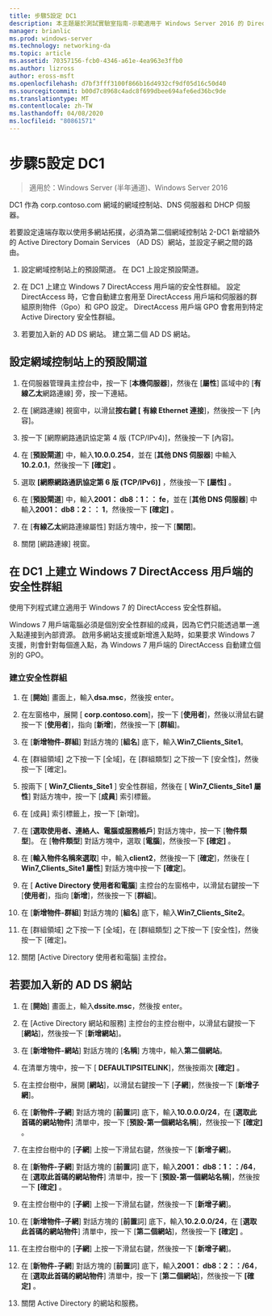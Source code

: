 ```yaml
---
title: 步驟5設定 DC1
description: 本主題屬於測試實驗室指南-示範適用于 Windows Server 2016 的 DirectAccess 多網站部署
manager: brianlic
ms.prod: windows-server
ms.technology: networking-da
ms.topic: article
ms.assetid: 70357156-fcb0-4346-a61e-4ea963e3ffb0
ms.author: lizross
author: eross-msft
ms.openlocfilehash: d7bf3fff3100f866b16d4932cf9df05d16c50d40
ms.sourcegitcommit: b00d7c8968c4adc8f699dbee694afe6ed36bc9de
ms.translationtype: MT
ms.contentlocale: zh-TW
ms.lasthandoff: 04/08/2020
ms.locfileid: "80861571"
---
```

# <a name="step-5-configure-dc1"></a>步驟5設定 DC1

>適用於：Windows Server (半年通道)、Windows Server 2016

DC1 作為 corp.contoso.com 網域的網域控制站、DNS 伺服器和 DHCP 伺服器。  
  
若要設定遠端存取以使用多網站拓撲，必須為第二個網域控制站 2-DC1 新增額外的 Active Directory Domain Services （AD DS）網站，並設定子網之間的路由。  
  
1. 設定網域控制站上的預設閘道。 在 DC1 上設定預設閘道。  
  
2. 在 DC1 上建立 Windows 7 DirectAccess 用戶端的安全性群組。 設定 DirectAccess 時，它會自動建立套用至 DirectAccess 用戶端和伺服器的群組原則物件（Gpo）和 GPO 設定。 DirectAccess 用戶端 GPO 會套用到特定 Active Directory 安全性群組。  
  
3. 若要加入新的 AD DS 網站。 建立第二個 AD DS 網站。  
  
## <a name="to-configure-the-default-gateway-on-the-domain-controller"></a>設定網域控制站上的預設閘道  
  
1.  在伺服器管理員主控台中，按一下 [**本機伺服器**]，然後在 [**屬性**] 區域中的 [**有線乙太**網路連線] 旁，按一下連結。  
  
2.  在 [網路連線] 視窗中，以滑鼠**按右鍵 [** **有線 Ethernet 連接**]，然後按一下 [內容]。  
  
3.  按一下 [網際網路通訊協定第 4 版 (TCP/IPv4)]，然後按一下 [內容]。  
  
4.  在 [**預設閘道**] 中，輸入**10.0.0.254**，並在 [**其他 DNS 伺服器**] 中輸入**10.2.0.1**，然後按一下 **[確定]** 。  
  
5.  選取 **[網際網路通訊協定第 6 版 (TCP/IPv6)]** ，然後按一下 **[屬性]** 。  
  
6.  在 [**預設閘道**] 中，輸入**2001： db8：1：： fe**，並在 [**其他 DNS 伺服器**] 中輸入**2001： db8：2：： 1**，然後按一下 **[確定]** 。  
  
7.  在 [**有線乙太**網路連線屬性] 對話方塊中，按一下 [**關閉**]。  
  
8.  關閉 [網路連線] 視窗。  
  
## <a name="create-security-groups-for-windows-7-directaccess-clients-on-dc1"></a>在 DC1 上建立 Windows 7 DirectAccess 用戶端的安全性群組  
使用下列程式建立適用于 Windows 7 的 DirectAccess 安全性群組。  
  
 Windows 7 用戶端電腦必須是個別安全性群組的成員，因為它們只能透過單一進入點連接到內部資源。 啟用多網站支援或新增進入點時，如果要求 Windows 7 支援，則會針對每個進入點，為 Windows 7 用戶端的 DirectAccess 自動建立個別的 GPO。  
  
### <a name="create-security-groups"></a>建立安全性群組  
  
1.  在 [**開始**] 畫面上，輸入**dsa.msc**，然後按 enter。  
  
2.  在左窗格中，展開 [ **corp.contoso.com**]，按一下 [**使用者**]，然後以滑鼠右鍵按一下 [**使用者**]，指向 [**新增**]，然後按一下 [**群組**]。  
  
3.  在 [**新增物件-群組**] 對話方塊的 [**組名**] 底下，輸入**Win7_Clients_Site1**。  
  
4.  在 [群組領域] 之下按一下 [全域]，在 [群組類型] 之下按一下 [安全性]，然後按一下 [確定]。  
  
5.  按兩下 [ **Win7_Clients_Site1** ] 安全性群組，然後在 [ **Win7_Clients_Site1 屬性**] 對話方塊中，按一下 [**成員**] 索引標籤。  
  
6.  在 [成員] 索引標籤上，按一下 [新增]。  
  
7.  在 [**選取使用者、連絡人、電腦或服務帳戶**] 對話方塊中，按一下 [**物件類型**]。 在 [**物件類型**] 對話方塊中，選取 [**電腦**]，然後按一下 **[確定]** 。  
  
8.  在 [**輸入物件名稱來選取**] 中，輸入**client2**，然後按一下 [**確定**]，然後在 [ **Win7_Clients_Site1 屬性**] 對話方塊中按一下 **[確定**]。  
  
9. 在 [ **Active Directory 使用者和電腦**] 主控台的左窗格中，以滑鼠右鍵按一下 [**使用者**]，指向 [**新增**]，然後按一下 [**群組**]。  
  
10. 在 [**新增物件-群組**] 對話方塊的 [**組名**] 底下，輸入**Win7_Clients_Site2**。  
  
11. 在 [群組領域] 之下按一下 [全域]，在 [群組類型] 之下按一下 [安全性]，然後按一下 [確定]。  
  
12. 關閉 [Active Directory 使用者和電腦] 主控台。  
  
## <a name="to-add-a-new-ad-ds-site"></a>若要加入新的 AD DS 網站  
  
1.  在 [**開始**] 畫面上，輸入**dssite.msc**，然後按 enter。  
  
2.  在 [Active Directory 網站和服務] 主控台的主控台樹中，以滑鼠右鍵按一下 [**網站**]，然後按一下 [**新增網站**]。  
  
3.  在 [**新增物件-網站**] 對話方塊的 [**名稱**] 方塊中，輸入**第二個網站**。  
  
4.  在清單方塊中，按一下 [ **DEFAULTIPSITELINK**]，然後按兩次 **[確定]** 。  
  
5.  在主控台樹中，展開 [**網站**]，以滑鼠右鍵按一下 [**子網**]，然後按一下 [**新增子網**]。  
  
6.  在 [**新物件-子網**] 對話方塊的 [**前置**詞] 底下，輸入**10.0.0.0/24**，在 [**選取此首碼的網站物件**] 清單中，按一下 [**預設-第一個網站名稱**]，然後按一下 **[確定]** 。  
  
7.  在主控台樹中的 [**子網**] 上按一下滑鼠右鍵，然後按一下 [**新增子網**]。  
  
8.  在 [**新物件-子網**] 對話方塊的 [**前置**詞] 底下，輸入**2001： db8：1：：/64**，在 [**選取此首碼的網站物件**] 清單中，按一下 [**預設-第一個網站名稱**]，然後按一下 **[確定]** 。  
  
9. 在主控台樹中的 [**子網**] 上按一下滑鼠右鍵，然後按一下 [**新增子網**]。  
  
10. 在 [**新增物件-子網**] 對話方塊的 [**前置**詞] 底下，輸入**10.2.0.0/24**，在 [**選取此首碼的網站物件**] 清單中，按一下 [**第二個網站**]，然後按一下 **[確定]** 。  
  
11. 在主控台樹中的 [**子網**] 上按一下滑鼠右鍵，然後按一下 [**新增子網**]。  
  
12. 在 [**新物件-子網**] 對話方塊的 [**前置**詞] 底下，輸入**2001： db8：2：：/64**，在 [**選取此首碼的網站物件**] 清單中，按一下 [**第二個網站**]，然後按一下 **[確定]** 。  
  
13. 關閉 Active Directory 的網站和服務。  
  


